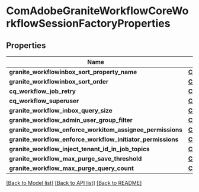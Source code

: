 # ComAdobeGraniteWorkflowCoreWorkflowSessionFactoryProperties

## Properties
Name | Type | Description | Notes
------------ | ------------- | ------------- | -------------
**granite_workflowinbox_sort_property_name** | [**ConfigNodePropertyDropDown**](ConfigNodePropertyDropDown.md) |  | [optional] 
**granite_workflowinbox_sort_order** | [**ConfigNodePropertyString**](ConfigNodePropertyString.md) |  | [optional] 
**cq_workflow_job_retry** | [**ConfigNodePropertyInteger**](ConfigNodePropertyInteger.md) |  | [optional] 
**cq_workflow_superuser** | [**ConfigNodePropertyArray**](ConfigNodePropertyArray.md) |  | [optional] 
**granite_workflow_inbox_query_size** | [**ConfigNodePropertyInteger**](ConfigNodePropertyInteger.md) |  | [optional] 
**granite_workflow_admin_user_group_filter** | [**ConfigNodePropertyBoolean**](ConfigNodePropertyBoolean.md) |  | [optional] 
**granite_workflow_enforce_workitem_assignee_permissions** | [**ConfigNodePropertyBoolean**](ConfigNodePropertyBoolean.md) |  | [optional] 
**granite_workflow_enforce_workflow_initiator_permissions** | [**ConfigNodePropertyBoolean**](ConfigNodePropertyBoolean.md) |  | [optional] 
**granite_workflow_inject_tenant_id_in_job_topics** | [**ConfigNodePropertyBoolean**](ConfigNodePropertyBoolean.md) |  | [optional] 
**granite_workflow_max_purge_save_threshold** | [**ConfigNodePropertyInteger**](ConfigNodePropertyInteger.md) |  | [optional] 
**granite_workflow_max_purge_query_count** | [**ConfigNodePropertyInteger**](ConfigNodePropertyInteger.md) |  | [optional] 

[[Back to Model list]](../README.md#documentation-for-models) [[Back to API list]](../README.md#documentation-for-api-endpoints) [[Back to README]](../README.md)


